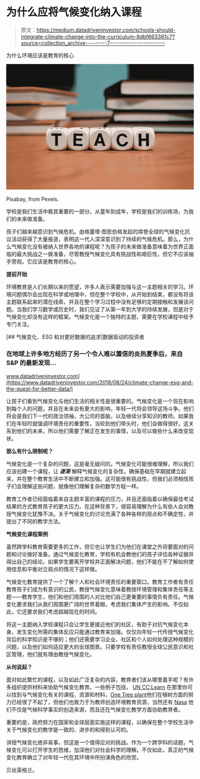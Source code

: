 # 为什么应将气候变化纳入课程

> 原文：<https://medium.datadriveninvestor.com/schools-should-integrate-climate-change-into-the-curriculum-8dbf663381c7?source=collection_archive---------7----------------------->

为什么环境应该是教育的核心

![](img/64c1abf4ea22008902fb52f211028b6c.png)

Pixabay, from Pexels.

学校是我们生活中极其重要的一部分。从童年到成年，学校是我们的训练场，为我们的未来做准备。

孩子们越来越意识到气候危机。由格蕾塔·图恩伯格发起的席卷全球的气候变化抗议活动获得了大量报道，表明这一代人深深意识到了持续的气候危机。那么，为什么气候变化没有被纳入世界各地的课程呢？为孩子的未来做准备意味着为世界正面临的最大挑战之一做准备，尽管教授气候变化具有挑战性和艰巨性，但它不应该袖手旁观。它应该是教育的核心。

**提前开始**

环境教育是人们长期以来的愿望，许多人表示需要加强与这一主题相关的学习。环境问题偶尔会出现在科学或地理中，但在整个学校中，从开始到结束，都没有将该主题联系起来的潜在线索，并且在整个学习过程中没有足够的定期接触和发展该问题。当我们学习数学或历史时，我们见证了从第一年到大学的持续发展，但是对于气候变化却没有这样的框架。气候变化是一个独特的主题，需要在学校课程中给予专门关注。

[](https://www.datadriveninvestor.com/2018/08/24/climate-change-esg-and-the-quest-for-better-data/) [## 气候变化、ESG 和对更好数据的追求|数据驱动的投资者

### 在地球上许多地方经历了另一个令人难以置信的炎热夏季后，来自 S&P 的最新发现…

www.datadriveninvestor.com](https://www.datadriveninvestor.com/2018/08/24/climate-change-esg-and-the-quest-for-better-data/) 

让孩子们看到气候变化与他们生活的相关性是很重要的。气候变化是一个现在影响到每个人的问题，并且在未来会有更大的影响，年轻一代将会领导这场斗争。他们将会是我们下一代的政治领袖，大公司的首脑，以及继续分享知识的教师。如果我们在年轻时就强调环境责任的重要性，当轮到他们带头时，他们会做得很好。这关系到他们的未来，所以他们需要了解正在发生的事情，以及可以做些什么来改变现状。

**那么有什么限制呢？**

气候变化是一个复杂的问题，这是毫无疑问的。气候变化可能很难理解，所以我们应该创建一个课程，让 ***逐渐*** 解释气候变化的复杂性，确保基础在早期就建立起来，并在整个教育生活中不断建立和加强。这可能很有挑战性，但我们必须相信孩子们会理解这些问题，就像他们理解复杂的数学方程一样。

教育工作者已经面临着来自主题丰富的课程的压力，并且还面临着以确保最佳考试结果的方式教育孩子的更大压力。在这种背景下，很容易理解为什么有些人会对教授气候变化犹豫不决。关于气候变化的讨论充满了各种各样的观点和不确定性，并提出了不同的教学方法。

**气候变化课程案例**

虽然跨学科教育需要更多的工作，但它也让学生们为他们在课堂之外将要面对的问题和讨论做好准备。通过气候变化教育，学校有机会教他们的孩子评估各种证据并得出自己的结论。如果学生要离开学校并正面解决问题，他们不能在不了解如何使用信息和平衡对立观点的情况下这样做。

气候变化教育提供了一个了解个人和社会环境责任的重要窗口。教育工作者有责任教育孩子们成为有意识的公民，教授气候变化意味着教授环境管理和集体责任等主题——教育学生，他们和他们周围的人对比他们自己更重要的事情负有责任。气候变化要求我们从我们周围更广阔的世界着眼，考虑我们集体产生的影响。不仅如此，它还要求我们考虑超越现在的时间。

将这一主题纳入学校课程只会让学生更接近他们的社区，有助于对抗气候变化本身。发生变化所需的集体反应只能通过教育来加强。仅仅向年轻一代传授气候变化背后的科学知识是不够的；他们还需要学习企业、社区和个人如何处理这种规模的问题，以及他们如何适应更大的全球图景。只要学校有责任教授全球公民意识和社区管理，他们就有理由教授气候变化。

**从何说起？**

面对如此繁忙的课程，以及如此广泛复杂的内容，教育者们该从哪里着手呢？有许多组织提供材料来协助气候变化教育。一些例子包括， [UN CC:Learn](https://www.uncclearn.org/learning-resources) 在那里你可以找到与气候变化有关的课程、资源和材料，[One Tree plant](https://onetreeplanted.org/pages/school)他们在植树方面的努力已经很了不起了，但他们也致力于为教师创造环境教育资源，当然还有 [Nasa](https://climate.nasa.gov/resources/education/) 他们不仅是气候科学事实的创造来源，而且还在气候变化教学方面协助教育者。

重要的是，政府努力在国家和全球层面实施这样的课程，以确保在整个学校生活中关于气候变化的教学是一致的、进步的和得到认可的。

讲授气候变化绝非易事，但这是一个值得应对的挑战。作为一个跨学科的话题，气候变化可以打开学生的思维，加深他们对社会科学的理解。不仅如此，真正的气候变化教育确立了对年轻一代在其环境中所扮演角色的欣赏。

贝丝英格兰。